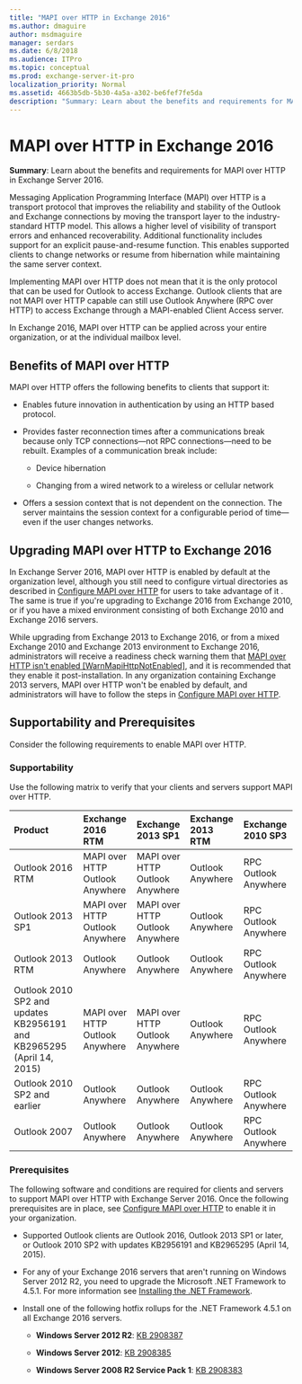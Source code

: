 ```yaml
---
title: "MAPI over HTTP in Exchange 2016"
ms.author: dmaguire
author: msdmaguire
manager: serdars
ms.date: 6/8/2018
ms.audience: ITPro
ms.topic: conceptual
ms.prod: exchange-server-it-pro
localization_priority: Normal
ms.assetid: 4663b5db-5b30-4a5a-a302-be6fef7fe5da
description: "Summary: Learn about the benefits and requirements for MAPI over HTTP in Exchange Server 2016."
---
```


# MAPI over HTTP in Exchange 2016

 **Summary**: Learn about the benefits and requirements for MAPI over HTTP in Exchange Server 2016.
  
Messaging Application Programming Interface (MAPI) over HTTP is a transport protocol that improves the reliability and stability of the Outlook and Exchange connections by moving the transport layer to the industry-standard HTTP model. This allows a higher level of visibility of transport errors and enhanced recoverability. Additional functionality includes support for an explicit pause-and-resume function. This enables supported clients to change networks or resume from hibernation while maintaining the same server context.
  
Implementing MAPI over HTTP does not mean that it is the only protocol that can be used for Outlook to access Exchange. Outlook clients that are not MAPI over HTTP capable can still use Outlook Anywhere (RPC over HTTP) to access Exchange through a MAPI-enabled Client Access server.
  
In Exchange 2016, MAPI over HTTP can be applied across your entire organization, or at the individual mailbox level.
  
## Benefits of MAPI over HTTP

MAPI over HTTP offers the following benefits to clients that support it:
  
- Enables future innovation in authentication by using an HTTP based protocol.
    
- Provides faster reconnection times after a communications break because only TCP connections—not RPC connections—need to be rebuilt. Examples of a communication break include:
    
  - Device hibernation
    
  - Changing from a wired network to a wireless or cellular network
    
- Offers a session context that is not dependent on the connection. The server maintains the session context for a configurable period of time—even if the user changes networks.
    
## Upgrading MAPI over HTTP to Exchange 2016

In Exchange Server 2016, MAPI over HTTP is enabled by default at the organization level, although you still need to configure virtual directories as described in [Configure MAPI over HTTP](configure-mapi-over-http.md) for users to take advantage of it . The same is true if you're upgrading to Exchange 2016 from Exchange 2010, or if you have a mixed environment consisting of both Exchange 2010 and Exchange 2016 servers.
  
While upgrading from Exchange 2013 to Exchange 2016, or from a mixed Exchange 2010 and Exchange 2013 environment to Exchange 2016, administrators will receive a readiness check warning them that [MAPI over HTTP isn't enabled [WarnMapiHttpNotEnabled]](../../plan-and-deploy/deployment-ref/ms-exch-setupreadiness-warnmapihttpnotenabled.md), and it is recommended that they enable it post-installation. In any organization containing Exchange 2013 servers, MAPI over HTTP won't be enabled by default, and administrators will have to follow the steps in [Configure MAPI over HTTP](configure-mapi-over-http.md).
  
## Supportability and Prerequisites

Consider the following requirements to enable MAPI over HTTP.
  
### Supportability

Use the following matrix to verify that your clients and servers support MAPI over HTTP.
  
|**Product**|**Exchange 2016 RTM**|**Exchange 2013 SP1**|**Exchange 2013 RTM**|**Exchange 2010 SP3**|
|:-----|:-----|:-----|:-----|:-----|
|Outlook 2016 RTM  <br/> |MAPI over HTTP  <br/> Outlook Anywhere  <br/> |MAPI over HTTP  <br/> Outlook Anywhere  <br/> |Outlook Anywhere  <br/> |RPC  <br/> Outlook Anywhere  <br/> |
|Outlook 2013 SP1  <br/> |MAPI over HTTP  <br/> Outlook Anywhere  <br/> |MAPI over HTTP  <br/> Outlook Anywhere  <br/> |Outlook Anywhere  <br/> |RPC  <br/> Outlook Anywhere  <br/> |
|Outlook 2013 RTM  <br/> |Outlook Anywhere  <br/> |Outlook Anywhere  <br/> |Outlook Anywhere  <br/> |RPC  <br/> Outlook Anywhere  <br/> |
|Outlook 2010 SP2 and updates KB2956191 and KB2965295 (April 14, 2015)  <br/> |MAPI over HTTP  <br/> Outlook Anywhere  <br/> |MAPI over HTTP  <br/> Outlook Anywhere  <br/> |Outlook Anywhere  <br/> |RPC  <br/> Outlook Anywhere  <br/> |
|Outlook 2010 SP2 and earlier  <br/> |Outlook Anywhere  <br/> |Outlook Anywhere  <br/> |Outlook Anywhere  <br/> |RPC  <br/> Outlook Anywhere  <br/> |
|Outlook 2007  <br/> |Outlook Anywhere  <br/> |Outlook Anywhere  <br/> |Outlook Anywhere  <br/> |RPC  <br/> Outlook Anywhere  <br/> |
   
### Prerequisites

The following software and conditions are required for clients and servers to support MAPI over HTTP with Exchange Server 2016. Once the following prerequisites are in place, see [Configure MAPI over HTTP](configure-mapi-over-http.md) to enable it in your organization.
  
- Supported Outlook clients are Outlook 2016, Outlook 2013 SP1 or later, or Outlook 2010 SP2 with updates KB2956191 and KB2965295 (April 14, 2015).
    
- For any of your Exchange 2016 servers that aren't running on Windows Server 2012 R2, you need to upgrade the Microsoft .NET Framework to 4.5.1. For more information see [Installing the .NET Framework](https://go.microsoft.com/fwlink/p/?LinkId=257868).
    
- Install one of the following hotfix rollups for the .NET Framework 4.5.1 on all Exchange 2016 servers.
    
  - **Windows Server 2012 R2**: [KB 2908387](https://go.microsoft.com/fwlink/p/?LinkId=399152)
    
  - **Windows Server 2012**: [KB 2908385](https://go.microsoft.com/fwlink/p/?LinkId=399008)
    
  - **Windows Server 2008 R2 Service Pack 1**: [KB 2908383](https://go.microsoft.com/fwlink/p/?LinkId=399009)
    

